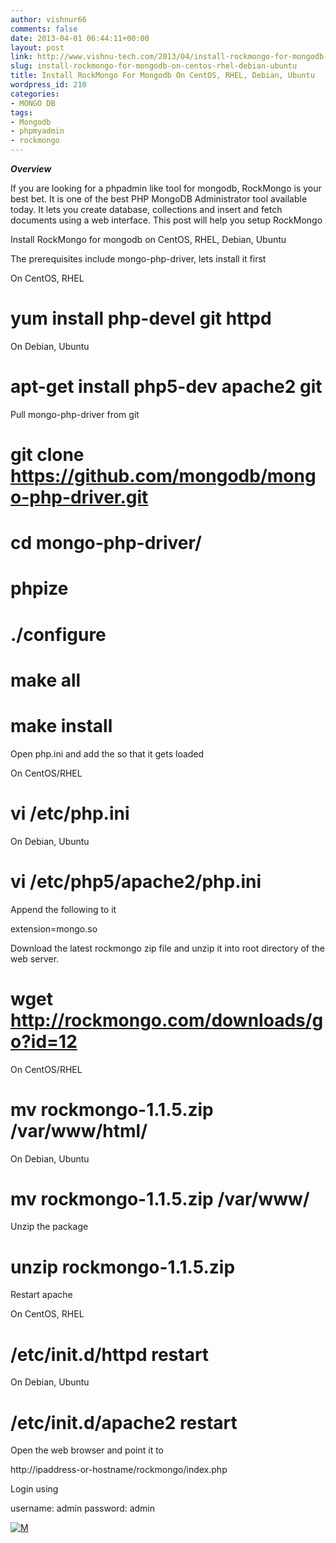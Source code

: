 ```yaml
---
author: vishnur66
comments: false
date: 2013-04-01 06:44:11+00:00
layout: post
link: http://www.vishnu-tech.com/2013/04/install-rockmongo-for-mongodb-on-centos-rhel-debian-ubuntu/
slug: install-rockmongo-for-mongodb-on-centos-rhel-debian-ubuntu
title: Install RockMongo For Mongodb On CentOS, RHEL, Debian, Ubuntu
wordpress_id: 210
categories:
- MONGO DB
tags:
- Mongodb
- phpmyadmin
- rockmongo
---
```


_**Overview**_

If you are looking for a phpadmin like tool for mongodb, RockMongo is your best bet. It is one of the best PHP MongoDB Administrator tool available today. It lets you create database, collections and insert and fetch documents using a web interface. This post will help you setup RockMongo

Install RockMongo for mongodb on CentOS, RHEL, Debian, Ubuntu

The prerequisites include mongo-php-driver, lets install it first

On CentOS, RHEL

# yum install php-devel git httpd

On Debian, Ubuntu

# apt-get install php5-dev apache2 git

Pull mongo-php-driver from git

# git clone https://github.com/mongodb/mongo-php-driver.git
# cd mongo-php-driver/
# phpize
# ./configure
# make all
# make install

Open php.ini and add the so that it gets loaded

On CentOS/RHEL

# vi /etc/php.ini

On Debian, Ubuntu

# vi /etc/php5/apache2/php.ini

Append the following to it

extension=mongo.so

Download the latest rockmongo zip file and unzip it into root directory of the web server.

# wget http://rockmongo.com/downloads/go?id=12

On CentOS/RHEL

# mv rockmongo-1.1.5.zip /var/www/html/

On Debian, Ubuntu

# mv rockmongo-1.1.5.zip /var/www/

Unzip the package

# unzip rockmongo-1.1.5.zip

Restart apache

On CentOS, RHEL

# /etc/init.d/httpd restart

On Debian, Ubuntu

# /etc/init.d/apache2 restart

Open the web browser and point it to

http://ipaddress-or-hostname/rockmongo/index.php

Login using

username: admin
password: admin


[![M](https://www.vishnu-tech.com/wp-content/uploads/2013/04/m.png)](https://www.vishnu-tech.com/wp-content/uploads/2013/04/m.png)







